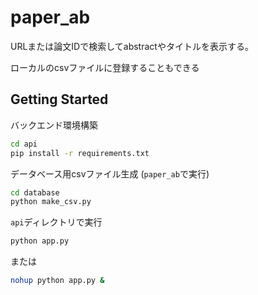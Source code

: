 # paper_ab

URLまたは論文IDで検索してabstractやタイトルを表示する。

ローカルのcsvファイルに登録することもできる

## Getting Started

バックエンド環境構築
```bash
cd api
pip install -r requirements.txt
```
データベース用csvファイル生成 (`paper_ab`で実行)
```bash
cd database
python make_csv.py
```
`api`ディレクトリで実行
```bash
python app.py
```
または
```bash
nohup python app.py &
```